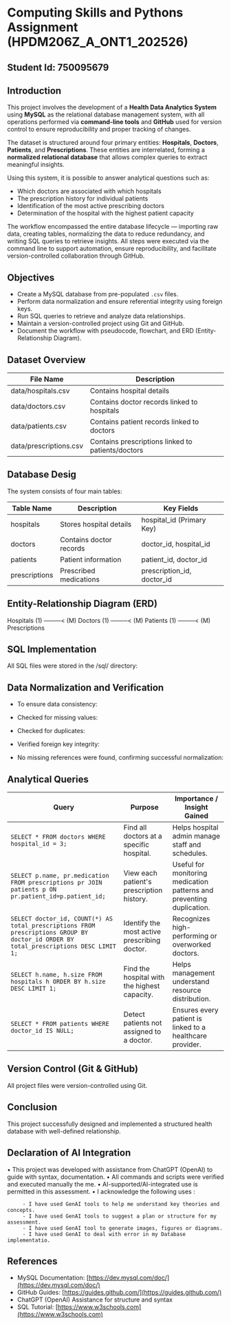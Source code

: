 
# Computing Skills and Pythons Assignment (HPDM206Z_A_ONT1_202526)

## Student Id: 750095679


## Introduction

This project involves the development of a **Health Data Analytics System** using **MySQL** as the relational database management system, with all operations performed via **command-line tools** and **GitHub** used for version control to ensure reproducibility and proper tracking of changes.

The dataset is structured around four primary entities: **Hospitals**, **Doctors**, **Patients**, and **Prescriptions**. These entities are interrelated, forming a **normalized relational database** that allows complex queries to extract meaningful insights.

Using this system, it is possible to answer analytical questions such as:

- Which doctors are associated with which hospitals  
- The prescription history for individual patients  
- Identification of the most active prescribing doctors  
- Determination of the hospital with the highest patient capacity  

The workflow encompassed the entire database lifecycle — importing raw data, creating tables, normalizing the data to reduce redundancy, and writing SQL queries to retrieve insights. All steps were executed via the command line to support automation, ensure reproducibility, and facilitate version-controlled collaboration through GitHub.


## Objectives

- Create a MySQL database from pre-populated `.csv` files.  
- Perform data normalization and ensure referential integrity using foreign keys.  
- Run SQL queries to retrieve and analyze data relationships.  
- Maintain a version-controlled project using Git and GitHub.  
- Document the workflow with pseudocode, flowchart, and ERD (Entity-Relationship Diagram).


## Dataset Overview

| File Name                    | Description                                      |
|-------------------------------|------------------------------------------------|
| data/hospitals.csv            | Contains hospital details                      |
| data/doctors.csv              | Contains doctor records linked to hospitals   |
| data/patients.csv             | Contains patient records linked to doctors    |
| data/prescriptions.csv        | Contains prescriptions linked to patients/doctors 


## Database Desig

The system consists of four main tables:

| Table Name    | Description             | Key Fields                     |
|---------------|------------------------|--------------------------------|
| hospitals     | Stores hospital details | hospital_id (Primary Key)      |
| doctors       | Contains doctor records | doctor_id, hospital_id         |
| patients      | Patient information    | patient_id, doctor_id          |
| prescriptions | Prescribed medications | prescription_id, doctor_id     |



## Entity-Relationship Diagram (ERD)

Hospitals (1) ────< (M) Doctors (1) ────< (M) Patients (1) ────< (M) Prescriptions

## SQL Implementation

All SQL files were stored in the /sql/ directory:

## Data Normalization and Verification

* To ensure data consistency:

* Checked for missing values:
*  Checked for duplicates:
* Verified foreign key integrity:
* No missing references were found, confirming successful normalization:

## Analytical Queries

| Query | Purpose | Importance / Insight Gained |
|-------|---------|----------------------------|
| `SELECT * FROM doctors WHERE hospital_id = 3;` | Find all doctors at a specific hospital. | Helps hospital admin manage staff and schedules. |
| `SELECT p.name, pr.medication FROM prescriptions pr JOIN patients p ON pr.patient_id=p.patient_id;` | View each patient's prescription history. | Useful for monitoring medication patterns and preventing duplication. |
| `SELECT doctor_id, COUNT(*) AS total_prescriptions FROM prescriptions GROUP BY doctor_id ORDER BY total_prescriptions DESC LIMIT 1;` | Identify the most active prescribing doctor. | Recognizes high-performing or overworked doctors. |
| `SELECT h.name, h.size FROM hospitals h ORDER BY h.size DESC LIMIT 1;` | Find the hospital with the highest capacity. | Helps management understand resource distribution. |
| `SELECT * FROM patients WHERE doctor_id IS NULL;` | Detect patients not assigned to a doctor. | Ensures every patient is linked to a healthcare provider. |


## Version Control (Git & GitHub)

All project files were version-controlled using Git.

## Conclusion

This project successfully designed and implemented a structured health database with well-defined relationship.

## Declaration of AI Integration
•       This project was developed with assistance from ChatGPT (OpenAI) to guide with syntax, documentation.
• 	All commands and scripts were verified and executed manually the me.
•       AI-supported/AI-integrated use is permitted in this assessment. 
•	I acknowledge the following uses :

         - I have used GenAI tools to help me understand key theories and concepts.
         - I have used GenAI tools to suggest a plan or structure for my assessment.
         - I have used GenAI tool to generate images, figures or diagrams.
         - I have used GenAI to deal with error in my Database implementatio.


## References

- MySQL Documentation: [https://dev.mysql.com/doc/](https://dev.mysql.com/doc/)  
- GitHub Guides: [https://guides.github.com/](https://guides.github.com/)  
- ChatGPT (OpenAI) Assistance for structure and syntax  
- SQL Tutorial: [https://www.w3schools.com](https://www.w3schools.com)  

